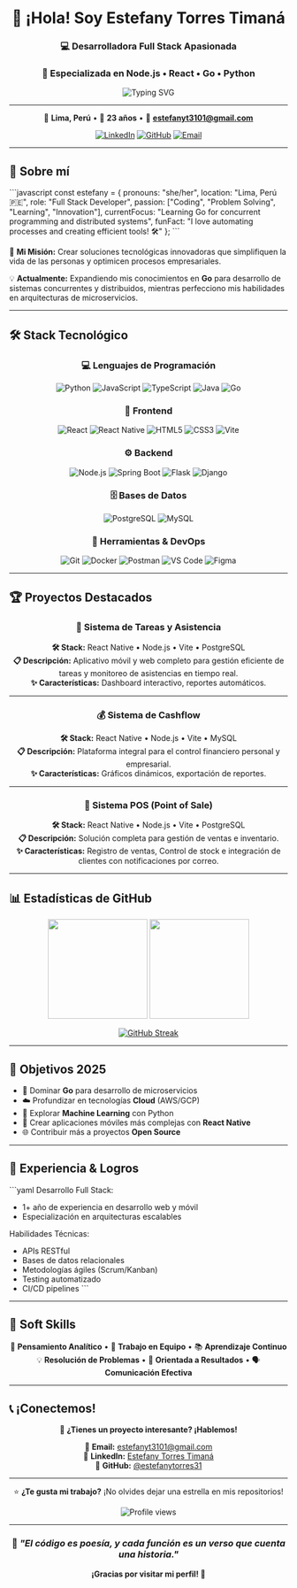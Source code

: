 <div align="center">

# 👋 ¡Hola! Soy Estefany Torres Timaná

### 💻 **Desarrolladora Full Stack Apasionada**
### 🚀 Especializada en Node.js • React • Go • Python

<img src="https://readme-typing-svg.herokuapp.com?font=Fira+Code&pause=1000&color=00D9FF&center=true&vCenter=true&width=435&lines=Full+Stack+Developer;Always+learning+new+things;Love+to+code+and+innovate!" alt="Typing SVG" />

---

📍 **Lima, Perú** • 🎂 **23 años** • 📧 **estefanyt3101@gmail.com**

[![LinkedIn](https://img.shields.io/badge/LinkedIn-0077B5?style=for-the-badge&logo=linkedin&logoColor=white)](https://www.linkedin.com/in/estefany-torres-timan%C3%A1-aa192328a/)
[![GitHub](https://img.shields.io/badge/GitHub-100000?style=for-the-badge&logo=github&logoColor=white)](https://github.com/estefanytorres31)
[![Email](https://img.shields.io/badge/Email-D14836?style=for-the-badge&logo=gmail&logoColor=white)](mailto:estefanyt3101@gmail.com)

</div>

---

## 🚀 Sobre mí

\`\`\`javascript
const estefany = {
    pronouns: "she/her",
    location: "Lima, Perú 🇵🇪",
    role: "Full Stack Developer",
    passion: ["Coding", "Problem Solving", "Learning", "Innovation"],
    currentFocus: "Learning Go for concurrent programming and distributed systems",
    funFact: "I love automating processes and creating efficient tools! 🛠️"
};
\`\`\`

🎯 **Mi Misión:** Crear soluciones tecnológicas innovadoras que simplifiquen la vida de las personas y optimicen procesos empresariales.

💡 **Actualmente:** Expandiendo mis conocimientos en **Go** para desarrollo de sistemas concurrentes y distribuidos, mientras perfecciono mis habilidades en arquitecturas de microservicios.

---

## 🛠️ Stack Tecnológico

<div align="center">

### 💻 Lenguajes de Programación
![Python](https://img.shields.io/badge/Python-3776AB?style=for-the-badge&logo=python&logoColor=white)
![JavaScript](https://img.shields.io/badge/JavaScript-F7DF1E?style=for-the-badge&logo=javascript&logoColor=black)
![TypeScript](https://img.shields.io/badge/TypeScript-007ACC?style=for-the-badge&logo=typescript&logoColor=white)
![Java](https://img.shields.io/badge/Java-ED8B00?style=for-the-badge&logo=openjdk&logoColor=white)
![Go](https://img.shields.io/badge/Go-00ADD8?style=for-the-badge&logo=go&logoColor=white)

### 🎨 Frontend
![React](https://img.shields.io/badge/React-20232A?style=for-the-badge&logo=react&logoColor=61DAFB)
![React Native](https://img.shields.io/badge/React_Native-20232A?style=for-the-badge&logo=react&logoColor=61DAFB)
![HTML5](https://img.shields.io/badge/HTML5-E34F26?style=for-the-badge&logo=html5&logoColor=white)
![CSS3](https://img.shields.io/badge/CSS3-1572B6?style=for-the-badge&logo=css3&logoColor=white)
![Vite](https://img.shields.io/badge/Vite-646CFF?style=for-the-badge&logo=vite&logoColor=white)

### ⚙️ Backend
![Node.js](https://img.shields.io/badge/Node.js-43853D?style=for-the-badge&logo=node.js&logoColor=white)
![Spring Boot](https://img.shields.io/badge/Spring_Boot-6DB33F?style=for-the-badge&logo=spring-boot&logoColor=white)
![Flask](https://img.shields.io/badge/Flask-000000?style=for-the-badge&logo=flask&logoColor=white)
![Django](https://img.shields.io/badge/Django-092E20?style=for-the-badge&logo=django&logoColor=white)

### 🗄️ Bases de Datos
![PostgreSQL](https://img.shields.io/badge/PostgreSQL-316192?style=for-the-badge&logo=postgresql&logoColor=white)
![MySQL](https://img.shields.io/badge/MySQL-005C84?style=for-the-badge&logo=mysql&logoColor=white)

### 🔧 Herramientas & DevOps
![Git](https://img.shields.io/badge/Git-F05032?style=for-the-badge&logo=git&logoColor=white)
![Docker](https://img.shields.io/badge/Docker-2496ED?style=for-the-badge&logo=docker&logoColor=white)
![Postman](https://img.shields.io/badge/Postman-FF6C37?style=for-the-badge&logo=postman&logoColor=white)
![VS Code](https://img.shields.io/badge/VS_Code-007ACC?style=for-the-badge&logo=visual-studio-code&logoColor=white)
![Figma](https://img.shields.io/badge/Figma-F24E1E?style=for-the-badge&logo=figma&logoColor=white)

</div>

---

## 🏆 Proyectos Destacados

<div align="center">

### 📱 Sistema de Tareas y Asistencia
**🛠️ Stack:** React Native • Node.js • Vite • PostgreSQL  
**📋 Descripción:** Aplicativo móvil y web completo para gestión eficiente de tareas y monitoreo de asistencias en tiempo real.  
**✨ Características:** Dashboard interactivo, reportes automáticos.

---

### 💰 Sistema de Cashflow
**🛠️ Stack:** React Native • Node.js • Vite • MySQL  
**📋 Descripción:** Plataforma integral para el control financiero personal y empresarial.  
**✨ Características:** Gráficos dinámicos, exportación de reportes.

---

### 🛒 Sistema POS (Point of Sale)
**🛠️ Stack:** React Native • Node.js • Vite • PostgreSQL  
**📋 Descripción:** Solución completa para gestión de ventas e inventario.  
**✨ Características:** Registro de ventas, Control de stock e integración de clientes con notificaciones por correo.

</div>

---

## 📊 Estadísticas de GitHub

<div align="center">

<img height="180em" src="https://github-readme-stats.vercel.app/api?username=estefanytorres31&show_icons=true&theme=tokyonight&include_all_commits=true&count_private=true"/>
<img height="180em" src="https://github-readme-stats.vercel.app/api/top-langs/?username=estefanytorres31&layout=compact&langs_count=8&theme=tokyonight"/>

</div>

<div align="center">

[![GitHub Streak](https://streak-stats.demolab.com/?user=estefanytorres31&theme=tokyonight)](https://git.io/streak-stats)

</div>

---

## 🎯 Objetivos 2025

- 🚀 Dominar **Go** para desarrollo de microservicios
- ☁️ Profundizar en tecnologías **Cloud** (AWS/GCP)
- 🤖 Explorar **Machine Learning** con Python
- 📱 Crear aplicaciones móviles más complejas con **React Native**
- 🌐 Contribuir más a proyectos **Open Source**

---

## 💼 Experiencia & Logros

\`\`\`yaml
Desarrollo Full Stack:
  - 1+ año de experiencia en desarrollo web y móvil
  - Especialización en arquitecturas escalables

Habilidades Técnicas:
  - APIs RESTful
  - Bases de datos relacionales
  - Metodologías ágiles (Scrum/Kanban)
  - Testing automatizado
  - CI/CD pipelines
\`\`\`

---

## 🌟 Soft Skills

<div align="center">

🧠 **Pensamiento Analítico** • 🤝 **Trabajo en Equipo** • 📚 **Aprendizaje Continuo**  
💡 **Resolución de Problemas** • 🎯 **Orientada a Resultados** • 🗣️ **Comunicación Efectiva**

</div>

---

## 📞 ¡Conectemos!

<div align="center">

💬 **¿Tienes un proyecto interesante? ¡Hablemos!**

📧 **Email:** [estefanyt3101@gmail.com](mailto:estefanyt3101@gmail.com)  
💼 **LinkedIn:** [Estefany Torres Timaná](https://www.linkedin.com/in/estefany-torres-timan%C3%A1-aa192328a/)  
🐙 **GitHub:** [@estefanytorres31](https://github.com/estefanytorres31)

---

⭐ **¿Te gusta mi trabajo?** ¡No olvides dejar una estrella en mis repositorios!

<img src="https://komarev.com/ghpvc/?username=estefanytorres31&color=blueviolet&style=flat-square&label=Profile+Views" alt="Profile views" />

</div>

---

<div align="center">

### 💭 *"El código es poesía, y cada función es un verso que cuenta una historia."*

**¡Gracias por visitar mi perfil! 🚀**

</div>

